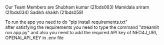 Our Team Members are
Shubham kumar (21bds063)
Mamidala sriram (21bds034)
Sadikh shaikh (21bds059)

To run the app you need to do "pip install requirements.txt"      
after satisfying the requirements you need to type the command "streamlit run app.py"
and also you need to add the required API key of 
NEO4J_URI,
OPENAI_API_KEY in .env file

